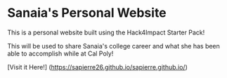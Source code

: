 # Sanaia's Personal Website

This is a personal website built using the Hack4Impact Starter Pack!

This will be used to share Sanaia's college career and what she has been able to accomplish while at Cal Poly!

[Visit it Here!] (https://sapierre26.github.io/sapierre.github.io/)
